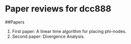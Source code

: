 # Paper reviews for dcc888

##Papers

1. First paper: A linear time algorithm for placing phi-nodes.
2. Second paper: Divergence Analysis.
